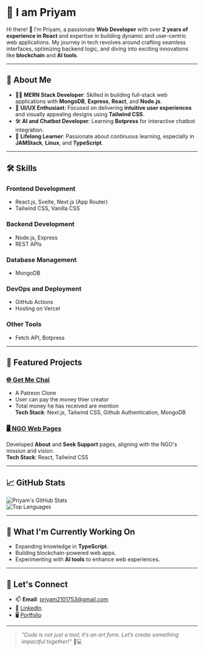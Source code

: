 # 🌟 I am Priyam

Hi there! 👋 I’m Priyam, a passionate **Web Developer** with over **2 years of experience in React** and expertise in building dynamic and user-centric web applications. My journey in tech revolves around crafting seamless interfaces, optimizing backend logic, and diving into exciting innovations like **blockchain** and **AI tools**.  

---

## 🚀 **About Me**
- 🧑‍💻 **MERN Stack Developer**: Skilled in building full-stack web applications with **MongoDB**, **Express**, **React**, and **Node.js**.  
- 🎨 **UI/UX Enthusiast**: Focused on delivering **intuitive user experiences** and visually appealing designs using **Tailwind CSS**.  
- 🛠️ **AI and Chatbot Developer**: Learning **Botpress** for interactive chatbot integration.  
- 🧠 **Lifelong Learner**: Passionate about continuous learning, especially in **JAMStack**, **Linux**, and **TypeScript**.

---

## 🛠️ **Skills**
### **Frontend Development**  
- React.js, Svelte, Next.js (App Router)  
- Tailwind CSS, Vanilla CSS  

### **Backend Development**  
- Node.js, Express  
- REST APIs

### **Database Management**  
- MongoDB 

### **DevOps and Deployment**  
- GitHub Actions  
- Hosting on Vercel 

### **Other Tools**  
- Fetch API, Botpress  

---

## 🌟 **Featured Projects**
### [🌐 **Get Me Chai**](https://get-me-chai-ten.vercel.app/)   
- A Patreon Clone
- User can pay the money thier creator
- Total money he has received are mention  
**Tech Stack**: Next.js, Tailwind CSS, Github Authentication, MongoDB 



### [🖥️ **NGO Web Pages**](https://staging-jc.vercel.app/)  
Developed **About** and **Seek Support** pages, aligning with the NGO's mission and vision.  
**Tech Stack**: React, Tailwind CSS  

---

## 📈 **GitHub Stats**
![Priyam's GitHub Stats](https://github-readme-stats.vercel.app/api?username=priy-am&show_icons=true&theme=radical)  
![Top Languages](https://github-readme-stats.vercel.app/api/top-langs?username=priy-am&show_icons=true&locale=en&layout=compact)

---

## 🌱 **What I'm Currently Working On**
- Expanding knowledge in **TypeScript**.  
- Building blockchain-powered web apps.  
- Experimenting with **AI tools** to enhance web experiences.  

---

## 🤝 **Let's Connect**
- 📫 **Email**: priyam2101753@gmail.com 
- 💼 [LinkedIn](https://www.linkedin.com/in/priy-am/)  
- 🖥️ [Portfolio](https://codepriyam.netlify.app/)  

---

> *“Code is not just a tool; it’s an art form. Let’s create something impactful together!”* 🎨💻

